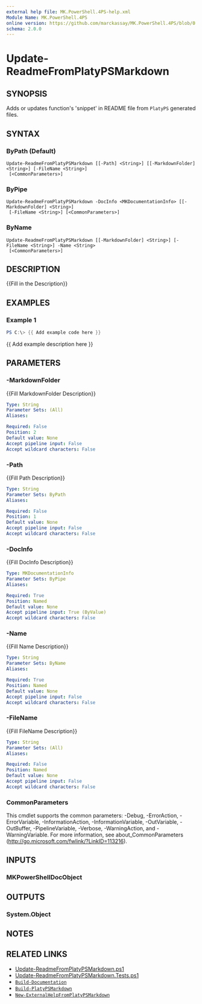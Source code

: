 ```yaml
---
external help file: MK.PowerShell.4PS-help.xml
Module Name: MK.PowerShell.4PS
online version: https://github.com/marckassay/MK.PowerShell.4PS/blob/0.0.1/docs/Update-ReadmeFromPlatyPSMarkdown.md
schema: 2.0.0
---
```


# Update-ReadmeFromPlatyPSMarkdown

## SYNOPSIS
Adds or updates function's 'snippet' in README file from `PlatyPS` generated files.

## SYNTAX

### ByPath (Default)
```
Update-ReadmeFromPlatyPSMarkdown [[-Path] <String>] [[-MarkdownFolder] <String>] [-FileName <String>]
 [<CommonParameters>]
```

### ByPipe
```
Update-ReadmeFromPlatyPSMarkdown -DocInfo <MKDocumentationInfo> [[-MarkdownFolder] <String>]
 [-FileName <String>] [<CommonParameters>]
```

### ByName
```
Update-ReadmeFromPlatyPSMarkdown [[-MarkdownFolder] <String>] [-FileName <String>] -Name <String>
 [<CommonParameters>]
```

## DESCRIPTION
{{Fill in the Description}}

## EXAMPLES

### Example 1
```powershell
PS C:\> {{ Add example code here }}
```

{{ Add example description here }}

## PARAMETERS

### -MarkdownFolder
{{Fill MarkdownFolder Description}}

```yaml
Type: String
Parameter Sets: (All)
Aliases:

Required: False
Position: 2
Default value: None
Accept pipeline input: False
Accept wildcard characters: False
```

### -Path
{{Fill Path Description}}

```yaml
Type: String
Parameter Sets: ByPath
Aliases:

Required: False
Position: 1
Default value: None
Accept pipeline input: False
Accept wildcard characters: False
```

### -DocInfo
{{Fill DocInfo Description}}

```yaml
Type: MKDocumentationInfo
Parameter Sets: ByPipe
Aliases:

Required: True
Position: Named
Default value: None
Accept pipeline input: True (ByValue)
Accept wildcard characters: False
```

### -Name
{{Fill Name Description}}

```yaml
Type: String
Parameter Sets: ByName
Aliases:

Required: True
Position: Named
Default value: None
Accept pipeline input: False
Accept wildcard characters: False
```

### -FileName
{{Fill FileName Description}}

```yaml
Type: String
Parameter Sets: (All)
Aliases:

Required: False
Position: Named
Default value: None
Accept pipeline input: False
Accept wildcard characters: False
```

### CommonParameters
This cmdlet supports the common parameters: -Debug, -ErrorAction, -ErrorVariable, -InformationAction, -InformationVariable, -OutVariable, -OutBuffer, -PipelineVariable, -Verbose, -WarningAction, and -WarningVariable. For more information, see about_CommonParameters (http://go.microsoft.com/fwlink/?LinkID=113216).

## INPUTS

### MKPowerShellDocObject

## OUTPUTS

### System.Object

## NOTES

## RELATED LINKS

- [Update-ReadmeFromPlatyPSMarkdown.ps1](https://github.com/marckassay/MK.PowerShell.4PS/blob/0.0.1/src/documentation/Update-ReadmeFromPlatyPSMarkdown.ps1)
- [Update-ReadmeFromPlatyPSMarkdown.Tests.ps1](https://github.com/marckassay/MK.PowerShell.4PS/blob/0.0.1/test/documentation/Update-ReadmeFromPlatyPSMarkdown.Tests.ps1)
- [`Build-Documentation`](https://github.com/marckassay/MK.PowerShell.4PS/blob/0.0.1/docs/Build-Documentation.md)
- [`Build-PlatyPSMarkdown`](https://github.com/marckassay/MK.PowerShell.4PS/blob/0.0.1/docs/Build-PlatyPSMarkdown.md)
- [`New-ExternalHelpFromPlatyPSMarkdown`](https://github.com/marckassay/MK.PowerShell.4PS/blob/0.0.1/docs/New-ExternalHelpFromPlatyPSMarkdown.md)

